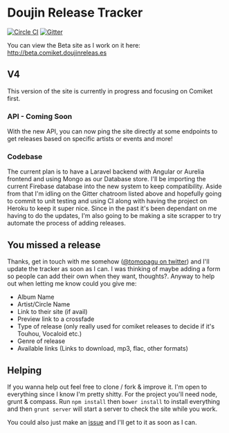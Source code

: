 # Doujin Release Tracker

[![Circle CI](https://circleci.com/gh/Tomo-san/Doujin-Release-Tracker/tree/v4.svg?style=svg)](https://circleci.com/gh/Tomo-san/Doujin-Release-Tracker/tree/v4)
[![Gitter](https://badges.gitter.im/Join%20Chat.svg)](https://gitter.im/Tomo-san/Doujin-Release-Tracker?utm_source=badge&utm_medium=badge&utm_campaign=pr-badge&utm_content=badge)

You can view the Beta site as I work on it here: http://beta.comiket.doujinreleas.es

## V4

This version of the site is currently in progress and focusing on Comiket first.

### API - Coming Soon

With the new API, you can now ping the site directly at some endpoints to get releases based on specific artists or events and more!

### Codebase

The current plan is to have a Laravel backend with Angular or Aurelia frontend and using Mongo as our Database store. I'll be importing the current Firebase database into the new system to keep compatibility.
Aside from that I'm idling on the Gitter chatroom listed above and hopefully going to commit to unit testing and using CI along with having the project on Heroku to keep it super nice.
Since in the past it's been dependant on me having to do the updates, I'm also going to be making a site scrapper to try automate the process of adding releases.

## You missed a release

Thanks, get in touch with me somehow ([@tomopagu on twitter](http://twitter.com/tomopagu "Twitter")) and I'll update the tracker as soon as I can. I was thinking of maybe adding a form so people can add their own when they want, thoughts?. Anyway to help out when letting me know could you give me:

- Album Name
- Artist/Circle Name
- Link to their site (if avail)
- Preview link to a crossfade
- Type of release (only really used for comiket releases to decide if it's Touhou, Vocaloid etc.)
- Genre of release
- Available links (Links to download, mp3, flac, other formats)

## Helping

If you wanna help out feel free to clone / fork & improve it. I'm open to everything since I know I'm pretty shitty. For the project you'll need node, grunt & compass. Run `npm install` then `bower install` to install everything and then `grunt server` will start a server to check the site while you work.

You could also just make an [issue](https://github.com/Tomo-san/Doujin-Release-Tracker/issues) and I'll get to it as soon as I can.
